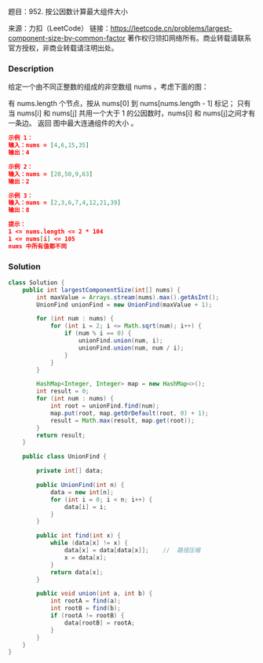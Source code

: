 题目：952. 按公因数计算最大组件大小

来源：力扣（LeetCode）
链接：https://leetcode.cn/problems/largest-component-size-by-common-factor
著作权归领扣网络所有。商业转载请联系官方授权，非商业转载请注明出处。

### Description

给定一个由不同正整数的组成的非空数组 nums ，考虑下面的图：

有 nums.length 个节点，按从 nums[0] 到 nums[nums.length - 1] 标记；
只有当 nums[i] 和 nums[j] 共用一个大于 1 的公因数时，nums[i] 和 nums[j]之间才有一条边。
返回 图中最大连通组件的大小 。

```json
示例 1：
输入：nums = [4,6,15,35]
输出：4

示例 2：
输入：nums = [20,50,9,63]
输出：2

示例 3：
输入：nums = [2,3,6,7,4,12,21,39]
输出：8

提示：
1 <= nums.length <= 2 * 104
1 <= nums[i] <= 105
nums 中所有值都不同
```

### Solution
```java
class Solution {
    public int largestComponentSize(int[] nums) {
        int maxValue = Arrays.stream(nums).max().getAsInt();
        UnionFind unionFind = new UnionFind(maxValue + 1);

        for (int num : nums) {
            for (int i = 2; i <= Math.sqrt(num); i++) {
                if (num % i == 0) {
                    unionFind.union(num, i);
                    unionFind.union(num, num / i);
                }
            }
        }

        HashMap<Integer, Integer> map = new HashMap<>();
        int result = 0;
        for (int num : nums) {
            int root = unionFind.find(num);
            map.put(root, map.getOrDefault(root, 0) + 1);
            result = Math.max(result, map.get(root));
        }
        return result;
    }

    public class UnionFind {

        private int[] data;

        public UnionFind(int n) {
            data = new int[n];
            for (int i = 0; i < n; i++) {
                data[i] = i;
            }
        }

        public int find(int x) {
            while (data[x] != x) {
                data[x] = data[data[x]];    //  路径压缩
                x = data[x];
            }
            return data[x];
        }

        public void union(int a, int b) {
            int rootA = find(a);
            int rootB = find(b);
            if (rootA != rootB) {
                data[rootB] = rootA;
            }
        }
    }
}
```



